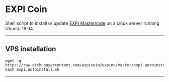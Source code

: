 # EXPI Coin
Shell script to install or update [EXPI Masternode](https://expi.tech) on a Linux server running Ubuntu 16.04.
***

## VPS installation
```
wget -q https://raw.githubusercontent.com/expicoin/expimn/master/expi.autoinstall.sh
bash expi.autoinstall.sh
```
***
